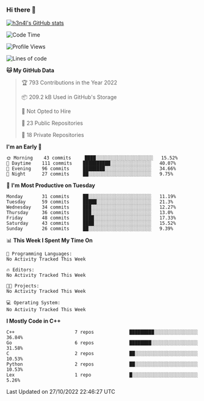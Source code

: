 ### Hi there 👋

[![h3n4l's GitHub stats](https://github-readme-stats.vercel.app/api?username=h3n4l&count_private=true&show_icons=true&theme=radical)](https://github.com/h3n4l/github-readme-stats)

<!--START_SECTION:waka-->
![Code Time](http://img.shields.io/badge/Code%20Time-771%20hrs%201%20min-blue)

![Profile Views](http://img.shields.io/badge/Profile%20Views-8-blue)

![Lines of code](https://img.shields.io/badge/From%20Hello%20World%20I%27ve%20Written-44%20Thousand%20lines%20of%20code-blue)

**🐱 My GitHub Data** 

> 🏆 793 Contributions in the Year 2022
 > 
> 📦 209.2 kB Used in GitHub's Storage 
 > 
> 🚫 Not Opted to Hire
 > 
> 📜 23 Public Repositories 
 > 
> 🔑 18 Private Repositories  
 > 
**I'm an Early 🐤** 

```text
🌞 Morning    43 commits     ████░░░░░░░░░░░░░░░░░░░░░   15.52% 
🌆 Daytime    111 commits    ██████████░░░░░░░░░░░░░░░   40.07% 
🌃 Evening    96 commits     ████████░░░░░░░░░░░░░░░░░   34.66% 
🌙 Night      27 commits     ██░░░░░░░░░░░░░░░░░░░░░░░   9.75%

```
📅 **I'm Most Productive on Tuesday** 

```text
Monday       31 commits     ██░░░░░░░░░░░░░░░░░░░░░░░   11.19% 
Tuesday      59 commits     █████░░░░░░░░░░░░░░░░░░░░   21.3% 
Wednesday    34 commits     ███░░░░░░░░░░░░░░░░░░░░░░   12.27% 
Thursday     36 commits     ███░░░░░░░░░░░░░░░░░░░░░░   13.0% 
Friday       48 commits     ████░░░░░░░░░░░░░░░░░░░░░   17.33% 
Saturday     43 commits     ████░░░░░░░░░░░░░░░░░░░░░   15.52% 
Sunday       26 commits     ██░░░░░░░░░░░░░░░░░░░░░░░   9.39%

```


📊 **This Week I Spent My Time On** 

```text
💬 Programming Languages: 
No Activity Tracked This Week

🔥 Editors: 
No Activity Tracked This Week

🐱‍💻 Projects: 
No Activity Tracked This Week

💻 Operating System: 
No Activity Tracked This Week

```

**I Mostly Code in C++** 

```text
C++                      7 repos             █████████░░░░░░░░░░░░░░░░   36.84% 
Go                       6 repos             ████████░░░░░░░░░░░░░░░░░   31.58% 
C                        2 repos             ██░░░░░░░░░░░░░░░░░░░░░░░   10.53% 
Python                   2 repos             ██░░░░░░░░░░░░░░░░░░░░░░░   10.53% 
Lex                      1 repo              █░░░░░░░░░░░░░░░░░░░░░░░░   5.26%

```



 Last Updated on 27/10/2022 22:46:27 UTC
<!--END_SECTION:waka-->


